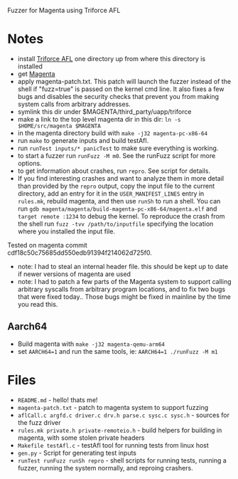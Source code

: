 Fuzzer for Magenta using Triforce AFL

# Notes

- install [Triforce AFL](https://github.com/nccgroup/TriforceAFL) one
  directory up from where this directory is installed
- get [Magenta](https://github.com/fuchsia-mirror/magenta)
- apply magenta-patch.txt.  This patch will launch the fuzzer instead
  of the shell if "fuzz=true" is passed on the kernel cmd line.
  It also fixes a few bugs and disables the security checks
  that prevent you from making system calls from arbitrary addresses.
- symlink this dir under $MAGENTA/third_party/uapp/triforce
- make a link to the top level magenta dir in this dir: `ln -s $HOME/src/magenta $MAGENTA`
- in the magenta directory build with `make -j32 magenta-pc-x86-64`
- run `make` to generate inputs and build testAfl.
- run `runTest inputs/* panicTest` to make sure everything is working.
- to start a fuzzer run `runFuzz -M m0`.  See the runFuzz script for
  more options.
- to get information about crashes, run `repro`.  See script for details.
- If you find interesting crashes and want to analyze them in more
  detail than provided by the `repro` output, copy the input file
  to the current directory, add an entry for it in the
  `USER_MANIFEST_LINES` entry in `rules.mk`, rebuild magenta, and
  then use `runSh` to run a shell.  You can run
  `gdb magenta/magenta/build-magenta-pc-x86-64/magenta.elf` and
  `target remote :1234` to debug the kernel.  To reproduce the
  crash from the shell run `fuzz -tvv /path/to/inputfile` specifying
  the location where you installed the input file.

Tested on magenta commit cdf18c50c75685dd550edb91394f214062d725f0.
- note: I had to steal an internal header file.  this should be
  kept up to date if newer versions of magenta are used
- note: I had to patch a few parts of the Magenta system to support
  calling arbitrary syscalls from arbitrary program locations, and to
  fix two bugs that were fixed today..  Those bugs might be fixed
  in mainline by the time you read this.

## Aarch64

- Build magenta with `make -j32 magenta-qemu-arm64`
- set `AARCH64=1` and run the same tools, ie: `AARCH64=1 ./runFuzz -M m1`

# Files
- `README.md` - hello! thats me!
- `magenta-patch.txt` - patch to magenta system to support fuzzing
- `aflCall.c argfd.c driver.c drv.h parse.c sysc.c sysc.h` - sources for the fuzz driver
- `rules.mk private.h private-remoteio.h` - build helpers for building in magenta, with some stolen private headers
- `Makefile testAfl.c` - testAfl tool for running tests from linux host
- `gen.py` - Script for generating test inputs
- `runTest runFuzz runSh repro` - shell scripts for running tests, running a fuzzer, running the system normally, and reproing crashers.
